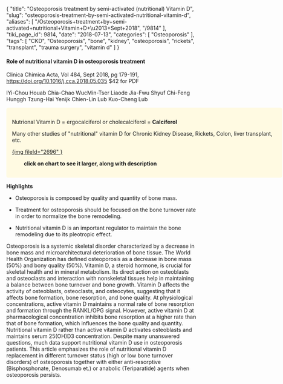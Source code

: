 {
    "title": "Osteoporosis treatment by semi-activated (nutritional) Vitamin D",
    "slug": "osteoporosis-treatment-by-semi-activated-nutritional-vitamin-d",
    "aliases": [
        "/Osteoporosis+treatment+by+semi-activated+nutritional+Vitamin+D+\u2013+Sept+2018",
        "/9814"
    ],
    "tiki_page_id": 9814,
    "date": "2018-07-13",
    "categories": [
        "Osteoporosis"
    ],
    "tags": [
        "CKD",
        "Osteoporosis",
        "bone",
        "kidney",
        "osteoporosis",
        "rickets",
        "transplant",
        "trauma surgery",
        "vitamin d"
    ]
}


#### Role of nutritional vitamin D in osteoporosis treatment

Clinica Chimica Acta, Vol 484, Sept 2018, pg 179-191, https://doi.org/10.1016/j.cca.2018.05.035 $42 for PDF

lYi-Chou Houab Chia-Chao WucMin-Tser Liaode Jia-Fwu Shyuf Chi-Feng Hunggh Tzung-Hai Yenijk Chien-Lin Lub Kuo-Cheng Lub

<div class="border" style="background-color:#FFFAE2;padding:15px;margin:10px 0;border-radius:5px;width:700px">

Nutrional Vitamin D = ergocalciferol or cholecalciferol =  **Calciferol** 

Many other studies of "nutritional" vitamin D for Chronic Kidney Disease, Rickets, Colon, liver transplant, etc.

[{img fileId="2696" }](/posts/getting-vitamin-d-into-your-blood-and-cells)

&nbsp; &nbsp; &nbsp; &nbsp; **click on chart to see it larger, along with description** 

</div>

 **Highlights** 

* Osteoporosis is composed by quality and quantity of bone mass.

* Treatment for osteoporosis should be focused on the bone turnover rate in order to normalize the bone remodeling.

* Nutritional vitamin D is an important regulator to maintain the bone remodeling due to its pleotropic effect.

Osteoporosis is a systemic skeletal disorder characterized by a decrease in bone mass and microarchitectural deterioration of bone tissue. The World Health Organization has defined osteoporosis as a decrease in bone mass (50%) and bony quality (50%). Vitamin D, a steroid hormone, is crucial for skeletal health and in mineral metabolism. Its direct action on osteoblasts and osteoclasts and interaction with nonskeletal tissues help in maintaining a balance between bone turnover and bone growth. Vitamin D affects the activity of osteoblasts, osteoclasts, and osteocytes, suggesting that it affects bone formation, bone resorption, and bone quality. At physiological concentrations, active vitamin D maintains a normal rate of bone resorption and formation through the RANKL/OPG signal. However, active vitamin D at pharmacological concentration inhibits bone resorption at a higher rate than that of bone formation, which influences the bone quality and quantity. Nutritional vitamin D rather than active vitamin D activates osteoblasts and maintains serum 25(OH)D3 concentration. Despite many unanswered questions, much data support nutritional vitamin D use in osteoporosis patients. This article emphasizes the role of nutritional vitamin D replacement in different turnover status (high or low bone turnover disorders) of osteoporosis together with either anti-resorptive (Bisphosphonate, Denosumab et.) or anabolic (Teriparatide) agents when osteoporosis persists.